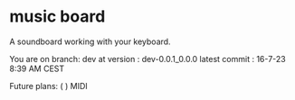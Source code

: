# music board

A soundboard working with your keyboard.

You are on branch: dev
at version       : dev-0.0.1_0.0.0
latest commit    : 16-7-23 8:39 AM CEST

Future plans:
 ( ) MIDI